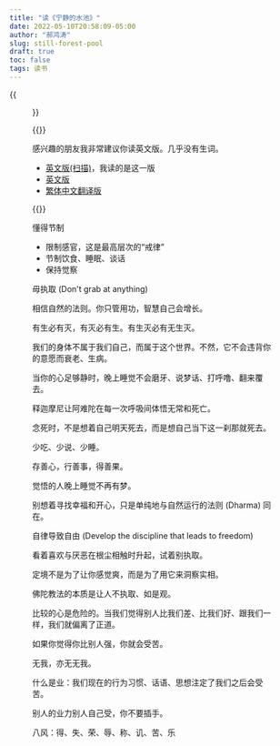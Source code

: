 ```yaml
---
title: "读《宁静的水池》"
date: 2022-05-10T20:58:09-05:00
author: "郝鸿涛"
slug: still-forest-pool
draft: true
toc: false
tags: 读书
---
```


{{<figure src="/media/cnblog/a_still_forest_poll.png">}}

{{<block class="info">}}

感兴趣的朋友我非常建议你读英文版。几乎没有生词。

- [英文版(扫描)](/files/cnblog/A_still_forest_poll_scanned.pdf)，我读的是这一版
- [英文版](/files/cnblog/A_Still_Forest_Pool.pdf)
- [繁体中文翻译版](/files/cnblog/a_still_forest_poll_chinese_traditional.pdf)

{{<end>}}

懂得节制 
  - 限制感官，这是最高层次的“戒律”
  - 节制饮食、睡眠、谈话
  - 保持觉察

毋执取 (Don't grab at anything)

相信自然的法则。你只管用功，智慧自己会增长。

有生必有灭，有灭必有生。有生灭必有无生灭。

我们的身体不属于我们自己，而属于这个世界。不然，它不会违背你的意愿而衰老、生病。

当你的心足够静时，晚上睡觉不会磨牙、说梦话、打呼噜、翻来覆去。

释迦摩尼让阿难陀在每一次呼吸间体悟无常和死亡。

念死时，不是想着自己明天死去，而是想自己当下这一刹那就死去。

少吃、少说、少睡。

存善心，行善事，得善果。

觉悟的人晚上睡觉不再有梦。

别想着寻找幸福和开心，只是单纯地与自然运行的法则 (Dharma) 同在。

自律导致自由 (Develop the discipline that leads to freedom)

看着喜欢与厌恶在根尘相触时升起，试着别执取。

定境不是为了让你感觉爽，而是为了用它来洞察实相。

佛陀教法的本质是让人不执取、如是观。

比较的心是危险的。当我们觉得别人比我们差、比我们好、跟我们一样，我们就偏离了正道。

如果你觉得你比别人强，你就会受苦。

无我，亦无无我。

什么是业：我们现在的行为习惯、话语、思想注定了我们之后会受苦。

别人的业力别人自己受，你不要插手。

八风：得、失、荣、辱、称、讥、苦、乐